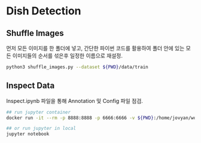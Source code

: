 # Dish Detection

## Shuffle Images

먼저 모든 이미지를 한 폴더에 넣고, 간단한 파이썬 코드를 활용하여 폴더 안에 있는 모든 이미지들의 순서를 섞은후 일정한 이름으로 재설정.

```bash
python3 shuffle_images.py --dataset ${PWD}/data/train
```

## Inspect Data

Inspect.ipynb 파일을 통해 Annotation 및 Config 파일 점검.

```bash
## run jupyter container
docker run -it --rm -p 8888:8888 -p 6666:6666 -v ${PWD}:/home/jovyan/work jupyter/tensorflow-notebook

## or run jupyter in local
jupyter notebook
```